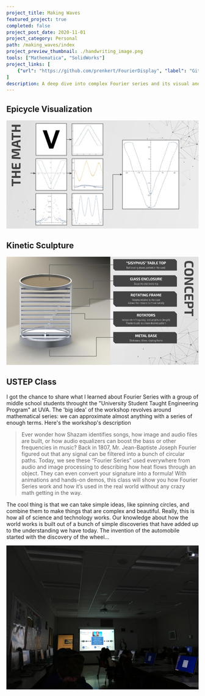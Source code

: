 ```yaml
---
project_title: Making Waves
featured_project: true
completed: false
project_post_date: 2020-11-01
project_category: Personal
path: /making_waves/index
project_preview_thumbnail: ./handwriting_image.png
tools: ["Mathematica", "SolidWorks"]
project_links: [
    {"url": "https://github.com/prenkert/FourierDisplay", "label": "GitHub"}
]
description: A deep dive into complex Fourier series and its visual and physical manifestations.  
---
```

## Epicycle Visualization
![Circles to Image](math_slide.jpg)

## Kinetic Sculpture
![Kinetic Sculpture](concept_slide.jpg)

## USTEP Class
I got the chance to share what I learned about Fourier Series with a group of middle school students throught the "University Student Taught Engineering Program" at UVA.  The 'big idea' of the workshop revolves around mathematical series: we can approximate almost anything with a series of enough terms.  Here's the workshop's description

 >Ever wonder how Shazam identifies songs, how image and audio files are built, or how audio equalizers can boost the bass or other frequencies in music?  Back in 1807, Mr. Jean-Baptiste Joseph Fourier figured out that any signal can be filtered into a bunch of circular paths.  Today, we see these “Fourier Series” used everywhere from audio and image processing to describing how heat flows through an object.  They can even convert your signature into a formula!  With animations and hands-on demos, this class will show you how Fourier Series work and how it’s used in the real world without any crazy math getting in the way.

 The cool thing is that we can take simple ideas, like spinning circles, and combine them to make things that are complex and beautiful.  Really, this is how all of science and technology works. Our knowledge about how the world works is built out of a bunch of simple discoveries that have added up to the understanding we have today.	The invention of the automobile started with the discovery of the wheel…

 ![USTEP Workshop](ustep_class.jpg)
